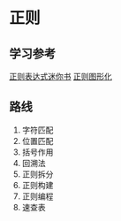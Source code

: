 # 正则

## 学习参考
[正则表达式迷你书](https://zhuanlan.zhihu.com/p/29707385)
[正则图形化](https://regexper.com/)

## 路线
1. 字符匹配
1. 位置匹配
1. 括号作用
1. 回溯法
1. 正则拆分
1. 正则构建
1. 正则编程
1. 速查表
